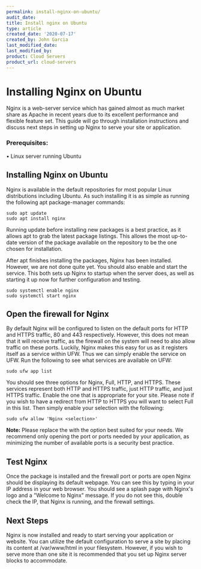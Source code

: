```yaml
---
permalink: install-nginx-on-ubuntu/
audit_date:
title: Install nginx on Ubuntu
type: article
created_date: '2020-07-17'
created_by: John Garcia
last_modified_date:
last_modified_by:
product: Cloud Servers
product_url: cloud-servers
---
```


# Installing Nginx on Ubuntu

Nginx is a web-server service which has gained almost as much market share as Apache in recent years due to its excellent performance and flexible feature set.  This guide will go through installation instructions and discuss next steps in setting up Nginx to serve your site or application.

### Prerequisites:

• Linux server running Ubuntu

## Installing Nginx on Ubuntu

Nginx is available in the default repositories for most popular Linux distributions including Ubuntu.  As such installing it is as simple as running the following apt package-manager commands:

```
sudo apt update
sudo apt install nginx
```

Running update before installing new packages is a best practice, as it allows apt to grab the latest package listings.  This allows the most up-to-date version of the package available on the repository to be the one chosen for installation.

After apt finishes installing the packages, Nginx has been installed.  However, we are not done quite yet.  You should also enable and start the service.  This both sets up Nginx to startup when the server does, as well as starting it up now for further configuration and testing.

```
sudo systemctl enable nginx
sudo systemctl start nginx
```

## Open the firewall for Nginx

By default Nginx will be configured to listen on the default ports for HTTP and HTTPS traffic, 80 and 443 respectively.  However, this does not mean that it will receive traffic, as the firewall on the system will need to also allow traffic on these ports.  Luckily, Nginx makes this easy for us as it registers itself as a service within UFW.  Thus we can simply enable the service on UFW.  Run the following to see what services are available on UFW:

```
sudo ufw app list
```

You should see three options for Nginx, Full, HTTP, and HTTPS.  These services represent both HTTP and HTTPS traffic, just HTTP traffic, and just HTTPS traffic.  Enable the one that is appropriate for your site.  Please note if you wish to have a redirect from HTTP to HTTPS you will want to select Full in this list.  Then simply enable your selection with the following:

```
sudo ufw allow 'Nginx <selection>'
```

**Note:**  Please replace the **<selection>** with the option best suited for your needs.  We recommend only opening the port or ports needed by your application, as minimizing the number of available ports is a security best practice.

## Test Nginx

Once the package is installed and the firewall port or ports are open Nginx should be displaying its default webpage.  You can see this by typing in your IP address in your web browser.  You should see a splash page with Nginx's logo and a "Welcome to Nginx" message.  If you do not see this, double check the IP, that Nginx is running, and the firewall settings.  


## Next Steps

Nginx is now installed and ready to start serving your application or website.  You can utilize the default configuration to serve a site by placing its content at /var/www/html in your filesystem.  However, if you wish to serve more than one site it is recommended that you set up Nginx server blocks to accommodate.

